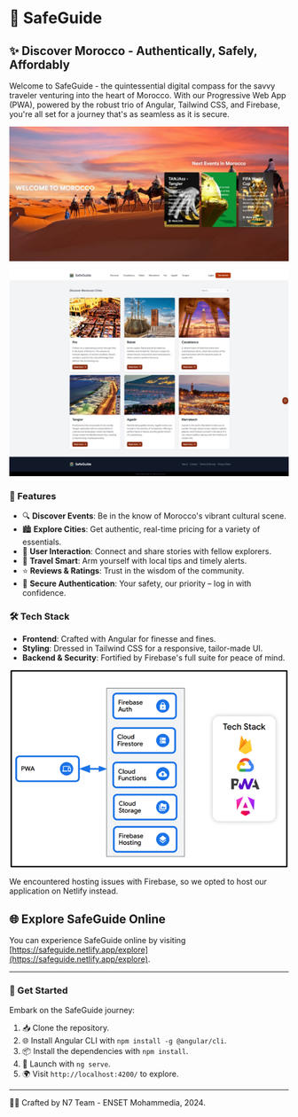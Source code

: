 # 🌟 SafeGuide

## ✨ Discover Morocco - Authentically, Safely, Affordably

Welcome to SafeGuide - the quintessential digital compass for the savvy traveler venturing into the heart of Morocco. With our Progressive Web App (PWA), powered by the robust trio of Angular, Tailwind CSS, and Firebase, you're all set for a journey that's as seamless as it is secure.
<p align="center">
  <img src="./gitImage/discover.jpeg?raw=true" alt="Discover Morocco" width="600"/>
</p>

<p align="center">
  <img src="./gitImage/main.jpeg?raw=true" alt="Main Interface" width="600"/>
</p>

### 🚀 Features

- 🔍 **Discover Events**: Be in the know of Morocco's vibrant cultural scene.
- 🏙️ **Explore Cities**: Get authentic, real-time pricing for a variety of essentials.
- 💬 **User Interaction**: Connect and share stories with fellow explorers.
- 🔔 **Travel Smart**: Arm yourself with local tips and timely alerts.
- ⭐ **Reviews & Ratings**: Trust in the wisdom of the community.
- 🔐 **Secure Authentication**: Your safety, our priority – log in with confidence.

### 🛠️ Tech Stack

- **Frontend**: Crafted with Angular for finesse and fines.
- **Styling**: Dressed in Tailwind CSS for a responsive, tailor-made UI.
- **Backend & Security**: Fortified by Firebase's full suite for peace of mind.

<p align="center">
  <img src="./gitImage/architecture.png?raw=true" alt="Architecture" width="500"/>
</p>

We encountered hosting issues with Firebase, so we opted to host our application on Netlify instead.


## 🌐 Explore SafeGuide Online

You can experience SafeGuide online by visiting [https://safeguide.netlify.app/explore](https://safeguide.netlify.app/explore).

---

### 🏁 Get Started

Embark on the SafeGuide journey:

1. 📥 Clone the repository.
2. 🌐 Install Angular CLI with `npm install -g @angular/cli`.
3. 📦 Install the dependencies with `npm install`.
4. 🚀 Launch with `ng serve`.
5. 🌍 Visit `http://localhost:4200/` to explore.

---

👨‍💻 Crafted by N7 Team - ENSET Mohammedia, 2024.
